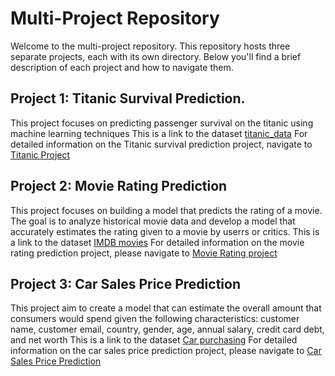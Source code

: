 # Multi-Project Repository
Welcome to the multi-project repository. This repository hosts three separate projects, each with its own directory. Below you'll find a brief description of each project and how to navigate them.

## Project 1: Titanic Survival Prediction.
This project focuses on predicting passenger survival on the titanic using machine learning techniques
This is a link to the dataset [titanic_data](https://www.kaggle.com/datasets/brendan45774/test-file)
For detailed information on the Titanic survival prediction project, navigate to [Titanic Project](https://github.com/BettyBett/CODSOFT/blob/main/TITANIC_SURVIVAL_PREDICTION.ipynb)

## Project 2: Movie Rating Prediction
This project focuses on building a model that predicts the rating of a movie.
The goal is to analyze historical movie data and develop a model that accurately estimates the rating given to a movie by userrs or critics.
This is a link to the dataset [IMDB movies](https://www.kaggle.com/datasets/adrianmcmahon/imdb-india-movies)
For detailed information on the movie rating prediction project, please navigate to [Movie Rating project](https://github.com/BettyBett/CODSOFT/blob/main/IMDB_Movies.ipynb)

## Project 3: Car Sales Price Prediction
This project aim to create a model that can estimate the overall amount that consumers would spend given the following characteristics: 
customer name, customer email, country, gender, age, annual salary, credit card debt, and net worth
This is a link to the dataset [Car purchasing](https://www.kaggle.com/datasets/yashpaloswal/ann-car-sales-price-prediction)
For detailed information on the car sales price prediction project, please navigate to [Car Sales Price Prediction](https://github.com/BettyBett/CODSOFT/blob/main/Car_Price_Prediction.ipynb)
